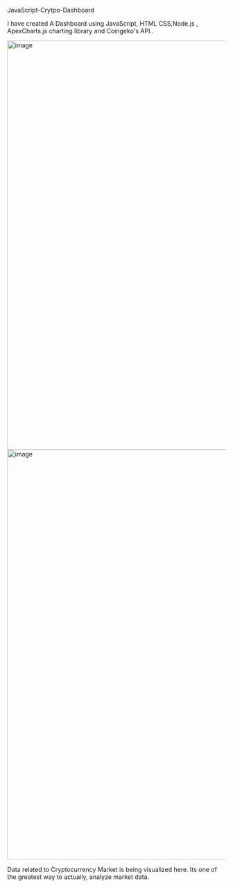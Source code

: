 JavaScript-Crytpo-Dashboard

I have created A Dashboard using JavaScript, HTML CSS,Node.js , ApexCharts.js charting library and Coingeko's API.. 

<img width="940" alt="image" src="https://user-images.githubusercontent.com/91693521/197964959-6648d8d1-574e-4362-a7d0-8e696056e521.png">
<img width="943" alt="image" src="https://user-images.githubusercontent.com/91693521/197964791-33bdcb59-399d-4672-8256-3f37e5f1174c.png">



Data related to Cryptocurrency Market is being visualized here. Its one of the greatest way to actually, analyze market data.
